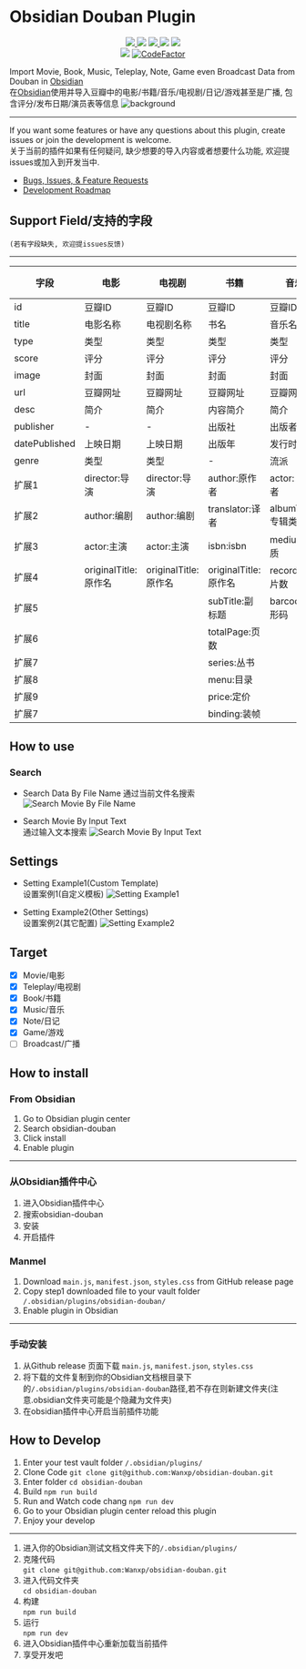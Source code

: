 # Obsidian Douban Plugin

<p align="center">
    <a href="https://github.com/Wanxp/obsidian-douban/releases/latest">
		<img src="https://img.shields.io/github/manifest-json/v/Wanxp/obsidian-douban?color=blue">
	</a>
    <img src="https://img.shields.io/github/release-date/Wanxp/obsidian-douban">
	<a href="https://github.com/Wanxp/obsidian-douban/blob/master/License">
		<img src="https://img.shields.io/github/license/Wanxp/obsidian-douban">
	</a>
	<img src="https://img.shields.io/github/downloads/Wanxp/obsidian-douban/total">
	<a href="https://github.com/Wanxp/obsidian-douban/issues">
		<img src="https://img.shields.io/github/issues/Wanxp/obsidian-douban">
	</a>
	<br>
	<img src="https://img.shields.io/tokei/lines/github/Wanxp/obsidian-douban">
	<a href="https://www.codefactor.io/repository/github/wanxp/obsidian-douban">
	<img src="https://www.codefactor.io/repository/github/wanxp/obsidian-douban/badge" alt="CodeFactor" />
	</a>
</p>

Import Movie, Book, Music, Teleplay, Note, Game even Broadcast Data from Douban in [Obsidian](https://obsidian.md/)   
在[Obsidian](https://obsidian.md/)使用并导入豆瓣中的电影/书籍/音乐/电视剧/日记/游戏甚至是广播, 包含评分/发布日期/演员表等信息
![background](./doc/background.png)

---
If you want some features or have any questions about this plugin, create issues or join the development is welcome.  
关于当前的插件如果有任何疑问, 缺少想要的导入内容或者想要什么功能, 欢迎提issues或加入到开发当中.

- [Bugs, Issues, & Feature Requests](https://github.com/Wanxp/obsidian-douban/issues)
- [Development Roadmap](https://github.com/users/Wanxp/projects/1)

## Support Field/支持的字段
	(若有字段缺失, 欢迎提issues反馈)

---
| 字段          | 电影                 | 电视剧               | 书籍                 | 音乐               | 日记     | 游戏             | 广播 |
| ------------- | -------------------- | -------------------- | -------------------- | ------------------ | -------- | ---------------- | ---- |
| id            | 豆瓣ID               | 豆瓣ID               | 豆瓣ID               | 豆瓣ID             | 豆瓣ID   | 豆瓣ID           | -    |
| title         | 电影名称             | 电视剧名称           | 书名                 | 音乐名             | 日记标题 | 游戏名称         | -    |
| type          | 类型                 | 类型                 | 类型                 | 类型               | 类型     | 类型             | -    |
| score         | 评分                 | 评分                 | 评分                 | 评分               | 评分     | 评分             | -    |
| image         | 封面                 | 封面                 | 封面                 | 封面               | 图片     | 封面             | -    |
| url           | 豆瓣网址             | 豆瓣网址             | 豆瓣网址             | 豆瓣网址           | 豆瓣网址 | 豆瓣网址         | -    |
| desc          | 简介                 | 简介                 | 内容简介             | 简介               | 简介     | 简介             | -    |
| publisher     | -                    | -                    | 出版社               | 出版者             | 发布者   | 发行商           | -    |
| datePublished | 上映日期             | 上映日期             | 出版年               | 发行时间           | 发布时间 | 发行日期         | -    |
| genre         | 类型                 | 类型                 | -                    | 流派               | -        | 类型             | -    |
| 扩展1         | director:导演        | director:导演        | author:原作者        | actor: 表演者      | author:作者         | aliases:别名     |      |
| 扩展2         | author:编剧          | author:编剧          | translator:译者      | albumType:专辑类型 | authorUrl:作者网址         | developer:开发商 |      |
| 扩展3         | actor:主演           | actor:主演           | isbn:isbn            | medium:介质        | content:日记内容         | platform:平台    |      |
| 扩展4         | originalTitle:原作名 | originalTitle:原作名 | originalTitle:原作名 | records:唱片数     |          |                  |      |
| 扩展5         |                      |                      | subTitle:副标题      | barcode:条形码     |          |                  |      |
| 扩展6         |                      |                      | totalPage:页数       |                    |          |                  |      |
| 扩展7         |                      |                      | series:丛书          |                    |          |                  |      |
| 扩展8         |                      |                      | menu:目录            |                    |          |                  |      |
| 扩展9         |                      |                      | price:定价           |                    |          |                  |      |
| 扩展7         |                      |                      | binding:装帧         |                    |          |                  |      |


## How to use
### Search
- Search Data By File Name
  通过当前文件名搜索
  ![Search Movie By File Name](./doc/search_by_file_name.gif)

- Search Movie By Input Text   
  通过输入文本搜索
  ![Search Movie By Input Text](./doc/search_by_input.gif)

## Settings
- Setting Example1(Custom Template)  
  设置案例1(自定义模板)
  ![Setting Example1](./doc/setting_zh.gif)


- Setting Example2(Other Settings)  
  设置案例2(其它配置)
  ![Setting Example2](./doc/setting_en.gif)


## Target
- [x] Movie/电影
- [x] Teleplay/电视剧
- [x] Book/书籍
- [x] Music/音乐
- [x] Note/日记
- [x] Game/游戏
- [ ] Broadcast/广播

## How to install
### From Obsidian
1. Go to Obsidian plugin center
2. Search obsidian-douban
3. Click install
4. Enable plugin
---
### 从Obsidian插件中心
1. 进入Obsidian插件中心
2. 搜索obsidian-douban
3. 安装
4. 开启插件

### Manmel
1. Download `main.js`, `manifest.json`, `styles.css` from GitHub release page
2. Copy step1 downloaded file to your vault folder `/.obsidian/plugins/obsidian-douban/`
3. Enable plugin in Obsidian
----
### 手动安装
1. 从Github release 页面下载 `main.js`, `manifest.json`, `styles.css`
2. 将下载的文件复制到你的Obsidian文档根目录下的`/.obsidian/plugins/obsidian-douban`路径,若不存在则新建文件夹(注意.obsidian文件夹可能是个隐藏为文件夹)
3. 在obsidian插件中心开启当前插件功能

## How to Develop
1. Enter your test vault folder `/.obsidian/plugins/`
2. Clone Code
   `git clone git@github.com:Wanxp/obsidian-douban.git`
3. Enter folder
   `cd obsidian-douban`
4. Build
   `npm run build`
5. Run and Watch code chang
   `npm run dev`
6. Go to your Obsidian plugin center reload this plugin
7. Enjoy your develop
---
1. 进入你的Obsidian测试文档文件夹下的`/.obsidian/plugins/`
2. 克隆代码  
   `git clone git@github.com:Wanxp/obsidian-douban.git`
3. 进入代码文件夹  
   `cd obsidian-douban`
4. 构建  
   `npm run build`
5. 运行  
   `npm run dev`
6. 进入Obsidian插件中心重新加载当前插件
7. 享受开发吧  
